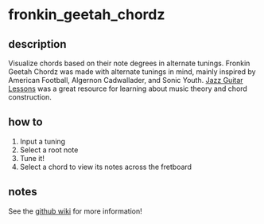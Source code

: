 # fronkin_geetah_chordz

## description

Visualize chords based on their note degrees in alternate tunings. Fronkin Geetah Chordz was made with alternate tunings in mind, mainly inspired by American Football, Algernon Cadwallader, and Sonic Youth. [Jazz Guitar Lessons](http://www.jazzguitar.be/jazz_guitar_lessons.html) was a great resource for learning about music theory and chord construction.

## how to

1.  Input a tuning
2.  Select a root note
3.  Tune it!
4.  Select a chord to view its notes across the fretboard 

## notes

See the [github wiki](https://github.com/FTLam11/fronkin_geetah_chordz/wiki) for more information!
